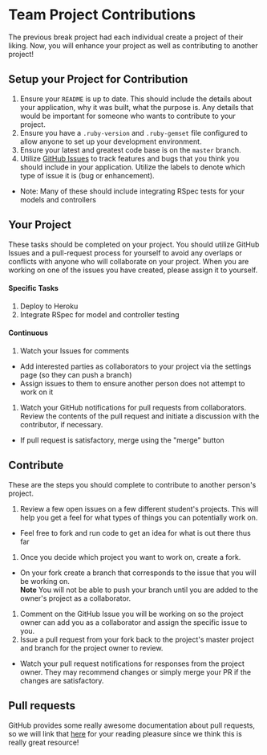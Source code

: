 # Team Project Contributions

The previous break project had each individual create a project of their liking. Now, you will enhance your project as well as contributing to another project!

## Setup your Project for Contribution
1. Ensure your `README` is up to date. This should include the details about your application, why it was built, what the purpose is. Any details that would be important for someone who wants to contribute to your project.
1. Ensure you have a `.ruby-version` and `.ruby-gemset` file configured to allow anyone to set up your development environment.
1. Ensure your latest and greatest code base is on the `master` branch.
1. Utilize [GitHub Issues](https://guides.github.com/features/issues/) to track features and bugs that you think you should include in your application. Utilize the labels to denote which type of issue it is (bug or enhancement).
  - Note: Many of these should include integrating RSpec tests for your models and controllers

## Your Project
These tasks should be completed on your project. You should utilize GitHub Issues and a pull-request process for yourself to avoid any overlaps or conflicts with anyone who will collaborate on your project. When you are working on one of the issues you have created, please assign it to yourself.

#### Specific Tasks
1. Deploy to Heroku
1. Integrate RSpec for model and controller testing

#### Continuous
1. Watch your Issues for comments
  - Add interested parties as collaborators to your project via the settings page (so they can push a branch)
  - Assign issues to them to ensure another person does not attempt to work on it
1. Watch your GitHub notifications for pull requests from collaborators. Review the contents of the pull request and initiate a discussion with the contributor, if necessary.
  - If pull request is satisfactory, merge using the "merge" button

## Contribute
These are the steps you should complete to contribute to another person's project.
1. Review a few open issues on a few different student's projects. This will help you get a feel for what types of things you can potentially work on.
  - Feel free to fork and run code to get an idea for what is out there thus far
1. Once you decide which project you want to work on, create a fork.  
  - On your fork create a branch that corresponds to the issue that you will be working on.   
  **Note** You will not be able to push your branch until you are added to the owner's project as a collaborator.
1. Comment on the GitHub Issue you will be working on so the project owner can add you as a collaborator and assign the specific issue to you.
1. Issue a pull request from your fork back to the project's master project and branch for the project owner to review.
  - Watch your pull request notifications for responses from the project owner. They may recommend changes or simply merge your PR if the changes are satisfactory.

## Pull requests
GitHub provides some really awesome documentation about pull requests, so we will link that [here](https://help.github.com/articles/using-pull-requests/) for your reading pleasure since we think this is really great resource!
